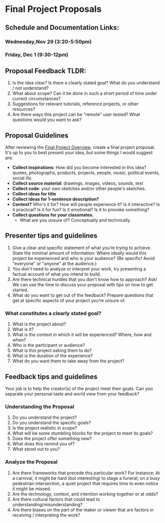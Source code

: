 # Final Project Proposals

## Schedule and Documentation Links:

### Wednesday,Nov 29 (3:20-5:50pm)

### Friday, Dec 1 (9:30-12pm)

## Proposal Feedback TLDR:

1. Is the idea clear? Is there a clearly stated goal? What do you understand / not understand?
2. What about scope? Can it be done in such a short period of time under current circumstances?
3. Suggestions for relevant tutorials, reference projects, or other resources?
4. Are there ways this project can be "remote" user tested? What questions would you want to ask?

## Proposal Guidelines

After reviewing the [Final Project Overview](README.md), create a final project proposal. It's up to you to best present your idea, but some things I would suggest are:

- **Collect inspirations**: How did you become interested in this idea? quotes, photographs, products, projects, people, music, political events, social ills.
- **Collect source material**: drawings, images, videos, sounds, text
- **Collect code**: your own sketches and/or other people's sketches.
- **Collect ideas for title**
- **Collect ideas for 1-sentence description?**
- **Context?** Who's it for? How will people experience it? Is it interactive? Is it practical? Is it for fun? Is it emotional? Is it to provoke something?
- **Collect questions for your classmates.**
  - What are you unsure of? Conceptually and technically.

## Presenter tips and guidelines

1. Give a clear and specific statement of what you’re trying to achieve. State the minimal amount of information: Where ideally would this project be experienced and who is your audience? (Be specific! Avoid "everyone" or "anyone" at the audience.)
2. You don't need to analyze or interpret your work, try presenting a factual account of what you intend to build.
3. Are there technical hurdles that you don't know how to approach? Ask! We can use the time to discuss your proposal with tips on how to get started.
4. What do you want to get out of the feedback? Prepare questions that get at specific aspects of your project you’re unsure of.

### What constitutes a clearly stated goal?

1. What is the project about?
2. What is it?
3. What is the context in which it will be experienced? Where, how and when?
4. Who is the participant or audience?
5. What is this project asking them to do?
6. What is the duration of the experience?
7. What do you want them to take away from the project?

## Feedback tips and guidelines

Your job is to help the creator(s) of the project meet their goals. Can you separate your personal taste and world view from your feedback?

### Understanding the Proposal

1. Do you understand the project?
2. Do you understand the specific goals?
3. Is the project realistic in scope?
4. What will be some stumbling blocks for the project to meet its goals?
5. Does the project offer something new?
6. What does this remind you of?
7. What stood out to you?

### Analyze the Proposal

1. Are there frameworks that precede this particular work? For instance: At a carnival, it might be hard (but interesting) to stage a funeral; on a busy pedestrian intersection, a quiet project that requires time to even notice it might be missed.
2. Are the technology, context, and intention working together or at odds?
3. Are there cultural factors that could lead to understanding/misunderstanding?
4. Are there biases on the part of the maker or viewer that are factors in receiving / interpreting the work?
